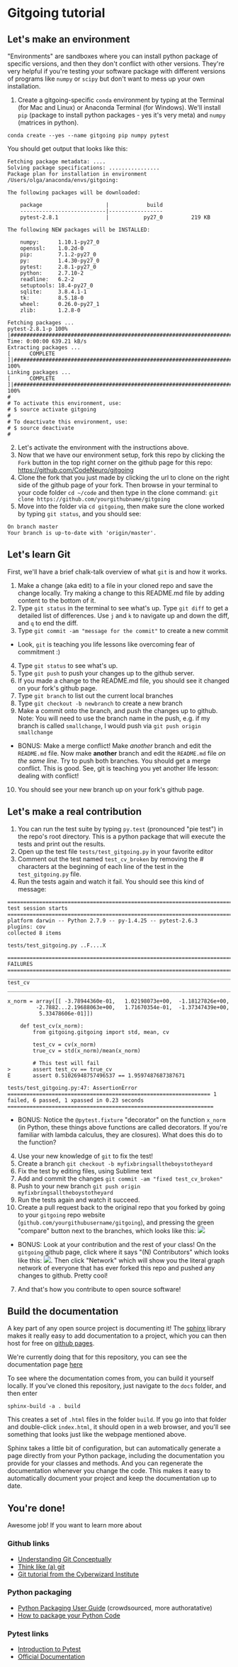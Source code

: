 # Gitgoing tutorial

## Let's make an environment

"Environments" are sandboxes where you can install python package of specific versions, and then they don't conflict with other versions. They're very helpful if you're testing your software package with different versions of programs like `numpy` or `scipy` but don't want to mess up your own installation.

1. Create a gitgoing-specific `conda` environment by typing at the Terminal (for Mac and Linux) or Anaconda Terminal (for Windows). We'll install `pip` (package to install python packages - yes it's very meta) and `numpy` (matrices in python).

```
conda create --yes --name gitgoing pip numpy pytest
```
You should get output that looks like this:
```
Fetching package metadata: ....
Solving package specifications: ................
Package plan for installation in environment /Users/olga/anaconda/envs/gitgoing:

The following packages will be downloaded:

    package                    |            build
    ---------------------------|-----------------
    pytest-2.8.1               |           py27_0         219 KB

The following NEW packages will be INSTALLED:

    numpy:      1.10.1-py27_0
    openssl:    1.0.2d-0     
    pip:        7.1.2-py27_0 
    py:         1.4.30-py27_0
    pytest:     2.8.1-py27_0 
    python:     2.7.10-2     
    readline:   6.2-2        
    setuptools: 18.4-py27_0  
    sqlite:     3.8.4.1-1    
    tk:         8.5.18-0     
    wheel:      0.26.0-py27_1
    zlib:       1.2.8-0      

Fetching packages ...
pytest-2.8.1-p 100% |################################################################################################################################| Time: 0:00:00 639.21 kB/s
Extracting packages ...
[      COMPLETE      ]|###################################################################################################################################################| 100%
Linking packages ...
[      COMPLETE      ]|###################################################################################################################################################| 100%
#
# To activate this environment, use:
# $ source activate gitgoing
#
# To deactivate this environment, use:
# $ source deactivate
#

```

2. Let's activate the environment with the instructions above.
3. Now that we have our environment setup, fork this repo by clicking the `Fork` button in the top right corner on the github page for this repo: https://github.com/CodeNeuro/gitgoing
4. Clone the fork that you just made by clicking the url to clone on the right side of the github page of your fork. Then browse in your terminal to your code folder `cd ~/code` and then type in the clone command: `git clone https://github.com/yourgithubname/gitgoing`
5. Move into the folder via `cd gitgoing`, then make sure the clone worked by typing `git status`, and you should see:

```
On branch master
Your branch is up-to-date with 'origin/master'.
```


## Let's learn Git

First, we'll have a brief chalk-talk overview of what `git` is and how it works.

1. Make a change (aka edit) to a file in your cloned repo and save the change locally. Try making a change to this README.md file by adding content to the bottom of it.
2. Type `git status` in the terminal to see what's up. Type `git diff` to get a detailed list of differences. Use `j` and `k` to navigate up and down the diff, and `q` to end the diff.
3. Type `git commit -am "message for the commit"` to create a new commit
  - Look, `git` is teaching you life lessons like overcoming fear of commitment :)
4. Type `git status` to see what's up.
5. Type `git push` to push your changes up to the github server.
6. If you made a change to the README.md file, you should see it changed on your fork's github page.
7. Type `git branch` to list out the current local branches
8. Type `git checkout -b newbranch` to create a new branch
9. Make a commit onto the branch, and push the changes up to github.
   Note: You will need to use the branch name in the push, e.g. if my branch is called `smallchange`, I would push via `git push origin smallchange`
  - BONUS: Make a merge conflict! Make *another* branch and edit the `README.md` file. Now make **another** branch and edit the `README.md` file *on the same line*. Try to push both branches. You should get a merge conflict. This is good. See, git is teaching you yet another life lesson: dealing with conflict!
10. You should see your new branch up on your fork's github page.

## Let's make a real contribution
1. You can run the test suite by typing `py.test` (pronounced "pie test") in the repo's root directory. This is a python package that will execute the tests and print out the results.
2. Open up the test file `tests/test_gitgoing.py` in your favorite editor
3. Comment out the test named `test_cv_broken` by removing the # characters at the beginning of each line of the test in the `test_gitgoing.py` file.
4. Run the tests again and watch it fail. You should see this kind of message:

```
============================================================================= test session starts ==============================================================================
platform darwin -- Python 2.7.9 -- py-1.4.25 -- pytest-2.6.3
plugins: cov
collected 8 items 

tests/test_gitgoing.py ..F....X

=================================================================================== FAILURES ===================================================================================
___________________________________________________________________________________ test_cv ____________________________________________________________________________________

x_norm = array([[ -3.78944360e-01,   1.02198073e+00,  -1.18127826e+00,
         -2.7882...2.19688063e+00,   1.71670354e-01,  -1.37347439e+00,
          5.33478606e-01]])

    def test_cv(x_norm):
        from gitgoing.gitgoing import std, mean, cv
    
        test_cv = cv(x_norm)
        true_cv = std(x_norm)/mean(x_norm)
    
        # This test will fail
>       assert test_cv == true_cv
E       assert 0.51026948757496537 == 1.9597487687387671

tests/test_gitgoing.py:47: AssertionError
================================================================ 1 failed, 6 passed, 1 xpassed in 0.23 seconds =================================================================
```
  - BONUS: Notice the `@pytest.fixture` "decorator" on the function `x_norm` (in Python, these things above functions are called decorators. If you're familiar with lambda calculus, they are closures). What does this do to the function?
4. Use your new knowledge of `git` to fix the test!
  1. Create a branch `git checkout -b myfixbringsalltheboystotheyard` 
  2. Fix the test by editing files, using Sublime text
  3. Add and commit the changes `git commit -am "fixed test_cv_broken"`
  4. Push to your new branch `git push origin myfixbringsalltheboystotheyard`
5.  Run the tests again and watch it succeed.
6. Create a pull request back to the original repo that you forked by going to 
   your `gitgoing` repo website (`github.com/yourgithubusername/gitgoing`),
   and pressing the green "compare" button next to the branches, which looks 
   like this: ![](http://i.imgur.com/xKzb8v7.png)
  - BONUS: Look at your contribution and the rest of your class! On the `gitgoing` github page, click where it says "(N) Contributors" which looks like this: ![](http://imgur.com/iGb1ank). Then click "Network" which will show you the literal graph network of everyone that has ever forked this repo and pushed any changes to github. Pretty cool!
7. And that's how you contribute to open source software!

## Build the documentation
A key part of any open source project is documenting it! The [sphinx](link) library makes it really easy to add documentation to a project, which you can then host for free on [github pages](link).

We're currently doing that for this repository, you can see the documentation page [here](http://codeneuro.org/gitgoing)

To see where the documentation comes from, you can build it yourself locally. If you've cloned this repository, just navigate to the `docs` folder, and then enter

```
sphinx-build -a . build
```

This creates a set of `.html` files in the folder `build`. If you go into that folder and double-click `index.html`, it should open in a web browser, and you'll see something that looks just like the webpage mentioned above.

Sphinx takes a little bit of configuration, but can automatically generate a page directly from your Python package, including the documentation you provide for your classes and methods. And you can regenerate the documentation whenever you change the code. This makes it easy to automatically document your project and keep the documentation up to date.

## You're done!

Awesome job! If you want to learn more about 

### Github links

- [Understanding Git Conceptually](http://www.sbf5.com/~cduan/technical/git/)
- [Think like (a) git](http://think-like-a-git.net/)
- [Git tutorial from the Cyberwizard Institute](https://github.com/cyberwizardinstitute/workshops/blob/master/git.markdown)

### Python packaging

- [Python Packaging User Guide](https://python-packaging-user-guide.readthedocs.org/en/latest/) (crowdsourced, more authoratative)
- [How to package your Python Code](http://python-packaging.readthedocs.org/en/latest/)

### Pytest links

- [Introduction to Pytest](http://pythontesting.net/framework/pytest/pytest-introduction/)
- [Official Documentation](http://pytest.org/latest/)
